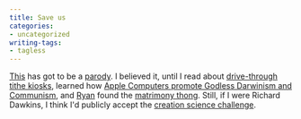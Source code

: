 ```yaml
---
title: Save us
categories:
- uncategorized
writing-tags:
- tagless
---
```


[This][1] has got to be a [parody][2].  I believed it, until I read about [drive-through tithe kiosks][3], learned how [Apple Computers promote Godless Darwinism and
Communism][4], and [Ryan][5] found the [matrimony thong][6].  Still, if I were Richard Dawkins, I think I'd publicly accept the [creation science challenge][7].

   [1]: http://objective.jesussave.us/
   [2]: http://tbray.org/ongoing/When/200x/2003/08/16/ObjectiveC
   [3]: http://objective.jesussave.us/pastorscorner.html#12-15-2003
   [4]: http://objective.jesussave.us/propaganda.html#A2
   [5]: http://nopaper.net/
   [6]: http://www.cafeshops.com/objectivemin.3749749
   [7]: http://objective.jesussave.us/dawkinswatch.html#DEBATE
